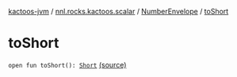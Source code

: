 [kactoos-jvm](../../index.md) / [nnl.rocks.kactoos.scalar](../index.md) / [NumberEnvelope](index.md) / [toShort](./to-short.md)

# toShort

`open fun toShort(): `[`Short`](https://kotlinlang.org/api/latest/jvm/stdlib/kotlin/-short/index.html) [(source)](https://github.com/neonailol/kactoos/blob/master/kactoos-jvm/src/main/kotlin/nnl/rocks/kactoos/scalar/NumberEnvelope.kt#L33)